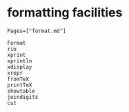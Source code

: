 # formatting facilities
```@index
Pages=["format.md"]
```

```@docs
Format
rio
xprint
xprintln
xdisplay
xrepr
fromTeX
printTeX
showtable
joindigits
cut
```
